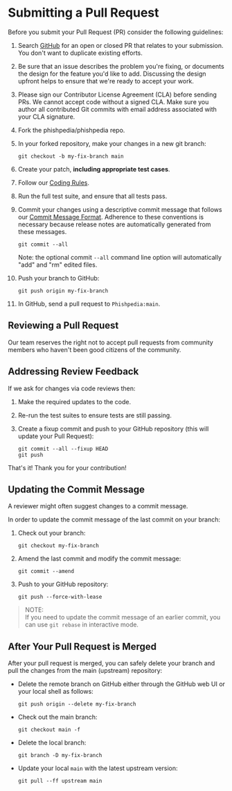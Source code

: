 # <a name="submit_pr"></a> Submitting a Pull Request

Before you submit your Pull Request (PR) consider the following guidelines:

1. Search [GitHub](https://github.com/hkrcc01/sjtu-cs7354-group-six/pulls) for an open or closed PR that relates to your submission.
   You don't want to duplicate existing efforts.

2. Be sure that an issue describes the problem you're fixing, or documents the design for the feature you'd like to add.
   Discussing the design upfront helps to ensure that we're ready to accept your work.

3. Please sign our Contributor License Agreement (CLA) before sending PRs.
   We cannot accept code without a signed CLA.
   Make sure you author all contributed Git commits with email address associated with your CLA signature.

4. Fork the phishpedia/phishpedia repo.

5. In your forked repository, make your changes in a new git branch:

     ```shell
     git checkout -b my-fix-branch main
     ```

6. Create your patch, **including appropriate test cases**.

7. Follow our [Coding Rules]().

8. Run the full test suite, and ensure that all tests pass.

9. Commit your changes using a descriptive commit message that follows our [Commit Message Format](./commit_message_format.md).
   Adherence to these conventions is necessary because release notes are automatically generated from these messages.

     ```shell
     git commit --all
     ```
    Note: the optional commit `--all` command line option will automatically "add" and "rm" edited files.

10. Push your branch to GitHub:

    ```shell
    git push origin my-fix-branch
    ```

11. In GitHub, send a pull request to `Phishpedia:main`.

## <a name="review"></a> Reviewing a Pull Request

Our team reserves the right not to accept pull requests from community members who haven't been good citizens of the community.

## <a name="feedback"></a> Addressing Review Feedback

If we ask for changes via code reviews then:

1. Make the required updates to the code.

2. Re-run the test suites to ensure tests are still passing.

3. Create a fixup commit and push to your GitHub repository (this will update your Pull Request):

    ```shell
    git commit --all --fixup HEAD
    git push
    ```

That's it! Thank you for your contribution!

## <a name="updating"></a> Updating the Commit Message

A reviewer might often suggest changes to a commit message.

In order to update the commit message of the last commit on your branch:

1. Check out your branch:

    ```shell
    git checkout my-fix-branch
    ```

2. Amend the last commit and modify the commit message:

    ```shell
    git commit --amend
    ```

3. Push to your GitHub repository:

    ```shell
    git push --force-with-lease
    ```

> NOTE:<br />
> If you need to update the commit message of an earlier commit, you can use `git rebase` in interactive mode.

## <a name="merging"></a> After Your Pull Request is Merged

After your pull request is merged, you can safely delete your branch and pull the changes from the main (upstream) repository:

* Delete the remote branch on GitHub either through the GitHub web UI or your local shell as follows:

    ```shell
    git push origin --delete my-fix-branch
    ```

* Check out the main branch:

    ```shell
    git checkout main -f
    ```

* Delete the local branch:

    ```shell
    git branch -D my-fix-branch
    ```

* Update your local `main` with the latest upstream version:

    ```shell
    git pull --ff upstream main
    ```